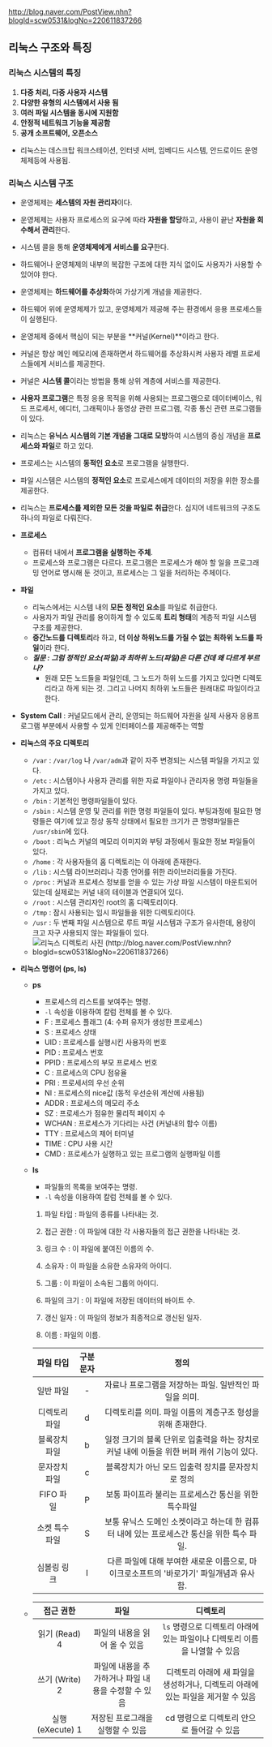 http://blog.naver.com/PostView.nhn?blogId=scw0531&logNo=220611837266



## 리눅스 구조와 특징



### 리눅스 시스템의 특징

1. **다중 처리, 다중 사용자 시스템**
2. **다양한 유형의 시스템에서 사용 됨**
3. **여러 파일 시스템을 동시에 지원함**
4. **안정적 네트워크 기능을 제공함**
5. **공개 소프트웨어, 오픈소스**



* 리눅스는 데스크탑 워크스테이션, 인터넷 서버, 임베디드 시스템, 안드로이드 운영체제등에 사용됨.



### 리눅스 시스템 구조

* 운영체제는 **세스템의 자원 관리자**이다. 
* 운영체제는 사용자 프로세스의 요구에 따라 **자원을 할당**하고, 사용이 끝난 **자원을 회수해서 관리**한다. 
* 시스템 콜을 통해 **운영체제에게 서비스를 요구**한다. 
* 하드웨어나 운영체제의 내부의 복잡한 구조에 대한 지식 없이도 사용자가 사용할 수 있어야 한다. 
* 운영체제는 **하드웨어를 추상화**하여 가상기계 개념을 제공한다. 



* 하드웨어 위에 운영체제가 있고, 운영체제가 제공해 주는 환경에서 응용 프로세스들이 실행된다. 
* 운영체제 중에서 핵심이 되는 부분을 **커널(Kernel)**이라고 한다. 
* 커널은 항상 메인 메모리에 존재하면서 하드웨어를 추상화시켜 사용자 레벨 프로세스들에게 서비스를 제공한다. 
* 커널은 **시스템 콜**이라는 방법을 통해 상위 계층에 서비스를 제공한다.  

* **사용자 프로그램**은 특정 응용 목적을 위해 사용되는 프로그램으로 데이터베이스, 워드 프로세서, 에디터, 그래픽이나 동영상 관련 프로그램, 각종 통신 관련 프로그램들이 있다. 



* 리눅스는 **유닉스 시스템의 기본 개념을 그대로 모방**하여 시스템의 중심 개념을 **프로세스와 파일**로 하고 있다. 
* 프로세스는 시스템의 **동적인 요소**로 프로그램을 실행한다.
* 파일 시스템은 시스템의 **정적인 요소**로 프로세스에게 데이터의 저장을 위한 장소를 제공한다.
* 리눅스는 **프로세스를 제외한 모든 것을 파일로 취급**한다. 심지어 네트워크의 구조도 하나의 파일로 다뤄진다.



* **프로세스** 
  * 컴퓨터 내에서 **프로그램을 실행하는 주체**. 
  * 프로세스와 프로그램은 다르다. 프로그램은 프로세스가 해야 할 일을 프로그래밍 언어로 명시해 둔 것이고, 프로세스는 그 일을 처리하는 주체이다.
* **파일** 
  * 리눅스에서는 시스템 내의 **모든 정적인 요소**를 파일로 취급한다. 
  * 사용자가 파일 관리를 용이하게 할 수 있도록 **트리 형태**의 계층적 파일 시스템 구조를 제공한다.
  * **중간노드를 디렉토리**라 하고, **더 이상 하위노드를 가질 수 없는 최하위 노드를 파일**이라 한다.
  * ***질문 : 그럼 정적인 요소(파일)과 최하위 노드(파일)은 다른 건데 왜 다르게 부르나?*** 
    * 원래 모든 노드들을 파일인데, 그 노드가 하위 노드를 가지고 있다면 디렉토리라고 하게 되는 것. 그리고 나머지 최하위 노드들은 원래대로 파일이라고 한다.
* **System Call** : 커널모드에서 관리, 운영되는 하드웨어 자원을 실제 사용자 응용프로그램 부분에서 사용할 수 있게 인터페이스를 제공해주는 역할



* **리눅스의 주요 디렉토리**

  * `/var` : `/var/log` 나 `/var/adm`과 같이 자주 변경되는 시스템 파일을 가지고 있다.
  * `/etc` : 시스템이나 사용자 관리를 위한 자료 파일이나 관리자용 명령 파일들을 가지고 있다. 
  * `/bin` : 기본적인 명령파일들이 있다.
  * `/sbin` : 시스템 운영 및 관리를 위한 명령 파일들이 있다. 부팅과정에 필요한 명령들은 여기에 있고 정상 동작 상태에서 필요한 크기가 큰 명령파일들은 `/usr/sbin`에 있다.
  * `/boot` : 리눅스 커널의 메모리 이미지와 부팅 과정에서 필요한 정보 파일들이 있다.
  * `/home`  : 각 사용자들의 홈 디렉토리는 이 아래에 존재한다.
  * `/lib` : 시스템 라이브러리나 각종 언어를 위한 라이브러리들을 가진다. 
  * `/proc` : 커널과 프로세스 정보를 얻을 수 있는 가상 파일 시스템이 마운트되어 있는데 실제로는 커널 내의 테이블과 연결되어 있다.
  * `/root` : 시스템 관리자인 root의 홈 디렉토리이다.
  * `/tmp` : 잠시 사용되는 임시 파일들을 위한 디렉토리이다.
  * `/usr` : 두 번째 파일 시스템으로 루트 파일 시스템과 구조가 유사한데, 용량이 크고 자구 사용되지 않는 파일들이 있다.
  * ![리눅스 디렉토리 사진 (http://blog.naver.com/PostView.nhn?blogId=scw0531&logNo=220611837266)](http://postfiles10.naver.net/20160128_105/scw0531_1453986633555ylEcb_PNG/adsada.png?type=w1)

* **리눅스 명령어 (ps, ls)**

  * **ps**
    * 프로세스의 리스트를 보여주는 명령.
    * `-l` 속성을 이용하여 칼럼 전체를 볼 수 있다.
    * F : 프로세스 플래그 (4: 수퍼 유저가 생성한 프로세스)
    * S : 프로세스 상태
    * UID : 프로세스를 실행시킨 사용자의 번호
    * PID : 프로세스 번호
    * PPID : 프로세스의 부모 프로세스 번호
    * C : 프로세스의 CPU 점유율
    * PRI : 프로세서의 우선 순위
    * NI : 프로세스의 nice값 (동적 우선순위 계산에 사용됨)
    * ADDR : 프로세스의 메모리 주소
    * SZ : 프로세스가 점유한 물리적 페이지 수
    * WCHAN : 프로세스가 기다리는 사건 (커널내의  함수 이름)
    * TTY : 프로세스의 제어 터미널
    * TIME : CPU 사용 시간
    * CMD : 프로세스가 실행하고 있는 프로그램의 실행파일 이름

  

  * **ls**

    * 파일들의 목록을 보여주는 명령.
    * `-l` 속성을 이용하여 칼럼 전체를 볼 수 있다.

    1. 파일 타입 : 파일의 종류를 나타내는 것.

    2. 접근 권한 : 이 파일에 대한 각 사용자들의 접근 권한을 나타내는 것.
    3. 링크 수 : 이 파일에 붙여진 이름의 수.
    4. 소유자 : 이 파일을 소유한 소유자의 아이디.
    5. 그룹 : 이 파일이 소속된 그룹의 아이디.
    6. 파일의 크기 : 이 파일에 저장된 데이터의 바이트 수.
    7. 갱신 일자 : 이 파일의 정보가 최종적으로 갱신된 일자.
    8. 이름 : 파일의 이름.

    | **파일 타입**  | **구분 문자** |                           **정의**                           |
    | :------------: | :-----------: | :----------------------------------------------------------: |
    |   일반 파일    |       -       |    자료나 프로그램을 저장하는 파일. 일반적인 파일을 의미.    |
    | 디렉토리 파일  |       d       | 디렉토리를 의미. 파일 이름의 계층구조 형성을 위해 존재한다.  |
    | 블록장치 파일  |       b       | 일정 크기의 블록 단위로 입출력을 하는 장치로 커널 내에 이들을 위한 버퍼 캐쉬 기능이 있다. |
    | 문자장치 파일  |       c       |      블록장치가 아닌 모드 입출력 장치를 문자장치로 정의      |
    |   FIFO 파일    |       P       |     보통 파이프라 불리는 프로세스간 통신을 위한 특수파일     |
    | 소켓 특수 파일 |       S       | 보통 유닉스 도메인 소켓이라고 하는데 한 컴퓨터 내에 있는 프로세스간 통신을 위한 특수 파일. |
    |  심볼링 링크   |       I       | 다른 파일에 대해 부여한 새로운 이름으로, 마이크로소프트의 '바로가기' 파일개념과 유사함. |

  * |  **접근 권한**   |                      **파일**                       |                         **디렉토리**                         |
    | :--------------: | :-------------------------------------------------: | :----------------------------------------------------------: |
    |  읽기 (Read) 4   |            파일의 내용을 읽어 올 수 있음            | `ls` 명령으로 디렉토리 아래에 있는 파일이나 디렉토리 이름을 나열할 수 있음 |
    |  쓰기 (Write) 2  | 파일에 내용을 추가하거나 파일 내용을 수정할 수 있음 | 디렉토리 아래에 새 파일을 생성하거나, 디렉토리 아래에 있는 파일을 제거할 수 있음 |
    | 실행 (eXecute) 1 |          저장된 프로그래을 실행할 수 있음           |          cd 명령으로 디렉토리 안으로 들어갈 수 있음          |

    